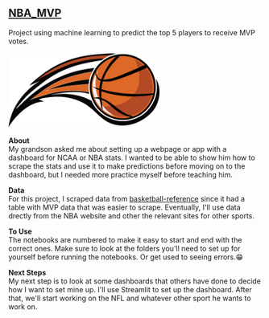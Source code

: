 ## [NBA_MVP](https://github.com/StacyScudder/NBA_MVP)  
Project using machine learning to predict the top 5 players to receive MVP votes. 

<img src = "img/basketball-4264543_640.png" width = "300" alt = "basketball">

**About**  
My grandson asked me about setting up a webpage or app with a dashboard for NCAA or NBA stats. I wanted to be able to show him how to scrape the stats and use it to make predictions before moving on to the dashboard, but I needed more practice myself before teaching him. 

**Data**  
For this project, I scraped data from [basketball-reference](https://www.basketball-reference.com/) since it had a table with MVP data that was easier to scrape. Eventually, I'll use data drectly from the NBA website and other the relevant sites for other sports.

**To Use**  
The notebooks are numbered to make it easy to start and end with the correct ones. Make sure to look at the folders you'll need to set up for yourself before running the notebooks. Or get used to seeing errors.😁

**Next Steps**  
My next step is to look at some dashboards that others have done to decide how I want to set mine up. I'll use Streamlit to set up the dashboard. After that, we'll start working on the NFL and whatever other sport he wants to work on.
